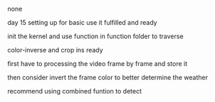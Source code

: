 none


day 15 setting up for basic use it fulfilled and ready

init the kernel and use function in function folder to traverse

color-inverse and crop ins ready

first have to processing the video frame by frame and store it


then consider invert the frame color to better determine the weather

recommend using combined funtion to detect
